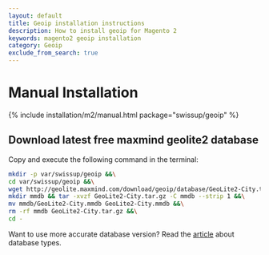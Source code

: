 ```yaml
---
layout: default
title: Geoip installation instructions
description: How to install geoip for Magento 2
keywords: magento2 geoip installation
category: Geoip
exclude_from_search: true
---
```


# Manual Installation

{% include installation/m2/manual.html package="swissup/geoip" %}

## Download latest free maxmind geolite2 database

Copy and execute the following command in the terminal:

```bash
mkdir -p var/swissup/geoip &&\
cd var/swissup/geoip &&\
wget http://geolite.maxmind.com/download/geoip/database/GeoLite2-City.tar.gz &&\
mkdir mmdb && tar -xvzf GeoLite2-City.tar.gz -C mmdb --strip 1 &&\
mv mmdb/GeoLite2-City.mmdb GeoLite2-City.mmdb &&\
rm -rf mmdb GeoLite2-City.tar.gz &&\
cd -
```

Want to use more accurate database version? Read the
[article](/m2/extensions/geoip/maxmind-databases/) about database types.

